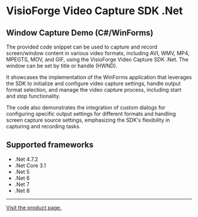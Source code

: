 ﻿# VisioForge Video Capture SDK .Net

## Window Capture Demo (C#/WinForms)

The provided code snippet can be used to capture and record screen/window content in various video formats, including AVI, WMV, MP4, MPEGTS, MOV, and GIF, using the VisioForge Video Capture SDK .Net. The window can be set by title or handle (HWND).

It showcases the implementation of the WinForms application that leverages the SDK to initialize and configure video capture settings, handle output format selection, and manage the video capture process, including start and stop functionality.

The code also demonstrates the integration of custom dialogs for configuring specific output settings for different formats and handling screen capture source settings, emphasizing the SDK's flexibility in capturing and recording tasks.

## Supported frameworks

* .Net 4.7.2
* .Net Core 3.1
* .Net 5
* .Net 6
* .Net 7
* .Net 8

---

[Visit the product page.](https://www.visioforge.com/video-capture-sdk-net)
